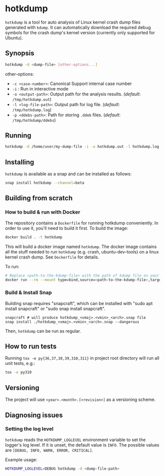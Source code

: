 # hotkdump

`hotkdump` is a tool for auto analysis of Linux kernel crash dump files generated with `kdump`. It can automatically download the required debug symbols for the crash dump's kernel version (currently only supported for Ubuntu).

## Synopsis

```bash
hotkdump -d <dump-file> [other-options...]
```

other-options:

* `-c <case-number>`: Canonical Support internal case number
* `-i` : Run in interactive mode
* `-o <output-path>`: Output path for the analysis results. (*default*: `/tmp/hotkdump.out`)
* `-l <log-file-path>`: Output path for log file. (*default*: `/tmp/hotkdump.log`)
* `-p <ddebs-path>`: Path for storing `.ddeb` files. (*default*: `/tmp/hotkdump/ddebs`)

## Running

```bash
hotkdump -d /home/user/my-dump-file -i -o hotkdump.out -l hotkdump.log -p /tmp/ddebs
```

## Installing

`hotkdump` is available as a snap and can be installed as follows:

```bash
snap install hotkdump --channel=beta
```

## Building from scratch

### How to build & run with Docker

The repository contains a `Dockerfile` for running hotkdump conveniently. In order to use it, you'll need to build it first. To build the image:

```bash
docker build . -t hotkdump
```

This will build a docker image named `hotkdump`. The docker image contains all the stuff needed to run `hotkdump` (e.g. crash, ubuntu-dev-tools) on a linux kernel crash dump. See `Dockerfile` for details.

To run:

```bash
# Replace <path-to-the-kdump-file> with the path of kdump file on your host
docker run --rm --mount type=bind,source=<path-to-the-kdump-file>,target=/tmp/crash-dumpv,readonly -it hotkdump bash -c "cd /tmp && UBUNTUTOOLS_UBUNTU_DDEBS_MIRROR= hotkdump -d /tmp/crash-dumpv -c 0 && cat hotkdump.out"
```

### Build & Install Snap

Building snap requires "snapcraft", which can be installed with "sudo apt install snapcraft" or "sudo snap install snapcraft".

```text
snapcraft # will produce hotkdump_<vmaj>.<vmin>_<arch>.snap file
snap install ./hotkdump_<vmaj>.<vmin>_<arch>.snap --dangerous
```

Then, `hotkdump` can be run as regular.

## How to run tests

Running `tox -e py{36,37,38,39,310,311}` in project root directory will run all unit tests, e.g.:

```bash
tox -e py310
```

## Versioning

The project will use `<year>.<month>.[<revision>]` as a versioning scheme.

## Diagnosing issues

### Setting the log level

`hotkdump` reads the `HOTKDUMP_LOGLEVEL` environment variable to set the logger's log level. If it is unset, the default value is `INFO`. The possible values are `[DEBUG, INFO, WARN, ERROR, CRITICAL]`.

Example usage:

```bash
HOTKDUMP_LOGLEVEL=DEBUG hotkdump -d <dump-file-path>
```


